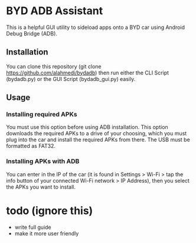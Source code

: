 # BYD ADB Assistant
This is a helpful GUI utility to sideload apps onto a BYD car using Android Debug Bridge (ADB).

## Installation
You can clone this repository (git clone https://github.com/alahmedi/bydadb) then run either the CLI Script (bydadb.py) or the GUI Script (bydadb_gui.py) easily.

## Usage
### Installing required APKs
You must use this option before using ADB installation. This option downloads the required APKs to a drive of your choosing, which you must plug into the car and install the required APKs from there. The USB must be formatted as FAT32. 
### Installing APKs with ADB
You can enter in the IP of the car (it is found in Settings > Wi-Fi > tap the info button of your connected Wi-Fi network > IP Address), then you select the APKs you want to install.

# todo (ignore this) 
* write full guide
* make it more user friendly
